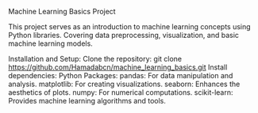 Machine Learning Basics Project

This project serves as an introduction to machine learning concepts using Python libraries. Covering data preprocessing, visualization, and basic machine learning models.

Installation and Setup:
Clone the repository: git clone https://github.com/Hamadabcn/machine_learning_basics.git
Install dependencies:
Python Packages:
pandas: For data manipulation and analysis.
matplotlib: For creating visualizations.
seaborn: Enhances the aesthetics of plots.
numpy: For numerical computations.
scikit-learn: Provides machine learning algorithms and tools.
